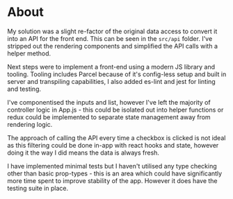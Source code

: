 # About

My solution was a slight re-factor of the original data access to convert it into an API for the front end. This can be seen in the `src/api` folder. I've stripped out the rendering components and simplified the API calls with a helper method.

Next steps were to implement a front-end using a modern JS library and tooling. Tooling includes Parcel because of it's config-less setup and built in server and transpiling capabilities, I also added es-lint and jest for linting and testing.

I've componentised the inputs and list, however I've left the majority of controller logic in App.js - this could be isolated out into helper functions or redux could be implemented to separate state management away from rendering logic.

The approach of calling the API every time a checkbox is clicked is not ideal as this filtering could be done in-app with react hooks and state, however doing it the way I did means the data is always fresh.

I have implemented minimal tests but I haven't utilised any type checking other than basic prop-types - this is an area which could have significantly more time spent to improve stability of the app. However it does have the testing suite in place.